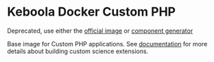 # Keboola Docker Custom PHP
Deprecated, use either the [official image](https://hub.docker.com/_/php/) or [component generator](https://github.com/keboola/component-generator)

Base image for Custom PHP applications. See [documentation](https://developers.keboola.com/extend/) for more details about building custom science extensions.
